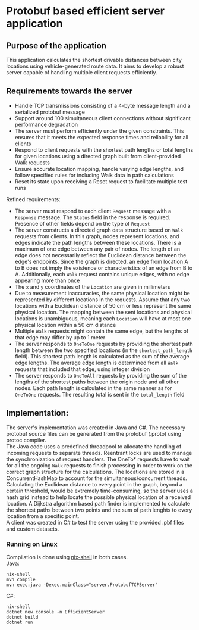 # Protobuf based efficient server application

## Purpose of the application
This application calculates the shortest drivable distances between city locations using vehicle-generated route data. It aims to develop a robust server capable of handling multiple client requests efficiently.

## Requirements towards the server
- Handle TCP transmissions consisting of a 4-byte message length and a serialized protobuf message
- Support around 100 simultaneous client connections without significant performance degradation
- The server must perform efficiently under the given constraints. This ensures that it meets the expected response times and reliability for all clients
- Respond to client requests with the shortest path lengths or total lengths for given locations using a directed graph built from client-provided Walk requests
- Ensure accurate location mapping, handle varying edge lengths, and follow specified rules for including Walk data in path calculations
- Reset its state upon receiving a Reset request to facilitate multiple test runs

Refined requirements:
- The server must respond to each client `Request` message with a `Response` message. The `Status` field in the response is required. Presence of other fields depend on the type of `Request`
- The server constructs a directed graph data structure based on `Walk` requests from clients. In this graph, nodes represent locations, and edges indicate the path lengths between these locations. There is a maximum of one edge between any pair of nodes. The length of an edge does not necessarily reflect the Euclidean distance between the edge's endpoints. Since the graph is directed, an edge from location A to B does not imply the existence or characteristics of an edge from B to A. Additionally, each `Walk` request contains unique edges, with no edge appearing more than once
- The `x` and `y` coordinates of the `Location` are given in millimeters
- Due to measurement inaccuracies, the same physical location might be represented by different locations in the requests. Assume that any two locations with a Euclidean distance of 50 cm or less represent the same physical location. The mapping between the sent locations and physical locations is unambiguous, meaning each `Location` will have at most one physical location within a 50 cm distance
- Multiple `Walk` requests might contain the same edge, but the lengths of that edge may differ by up to 1 meter
- The server responds to `OneToOne` requests by providing the shortest path length between the two specified locations (in the `shortest_path_length` field). This shortest path length is calculated as the sum of the average edge lengths. The average edge length is determined from all `Walk` requests that included that edge, using integer division
- The server responds to `OneToAll` requests by providing the sum of the lengths of the shortest paths between the origin node and all other nodes. Each path length is calculated in the same manner as for `OneToOne` requests. The resulting total is sent in the `total_length` field

## Implementation:
The server's implementation was created in Java and C#. The necessary protobuf source files can be generated from the protobuf (.proto) using protoc compiler.  
The Java code uses a predefined threadpool to allocate the handling of incoming requests to separate threads. Reentrant locks are used to manage the synchronization of request handlers. The OneTo* requests have to wait for all the ongoing `Walk` requests to finish processing in order to work on the correct graph structure for the calculations. The locations are stored in a ConcurrentHashMap to account for the simultaneous/concurrent threads. Calculating the Euclidean distance to every point in the graph, beyond a certain threshold, would be extremely time-consuming, so the server uses a hash grid instead to help locate the possible physical location of a received location. A Dijkstra algorithm based path finder is implemented to calculate the shortest paths between two points and the sum of path lenghts to every location from a specific point.  
A client was created in C# to test the server using the provided .pbf files and custom datasets. 

### Running on Linux
Compilation is done using [nix-shell](https://nix.dev/install-nix.html) in both cases.  
Java:
```
nix-shell
mvn compile
mvn exec:java -Dexec.mainClass="server.ProtobufTCPServer"
```

C#:
```
nix-shell
dotnet new console -n EfficientServer
dotnet build
dotnet run
```
